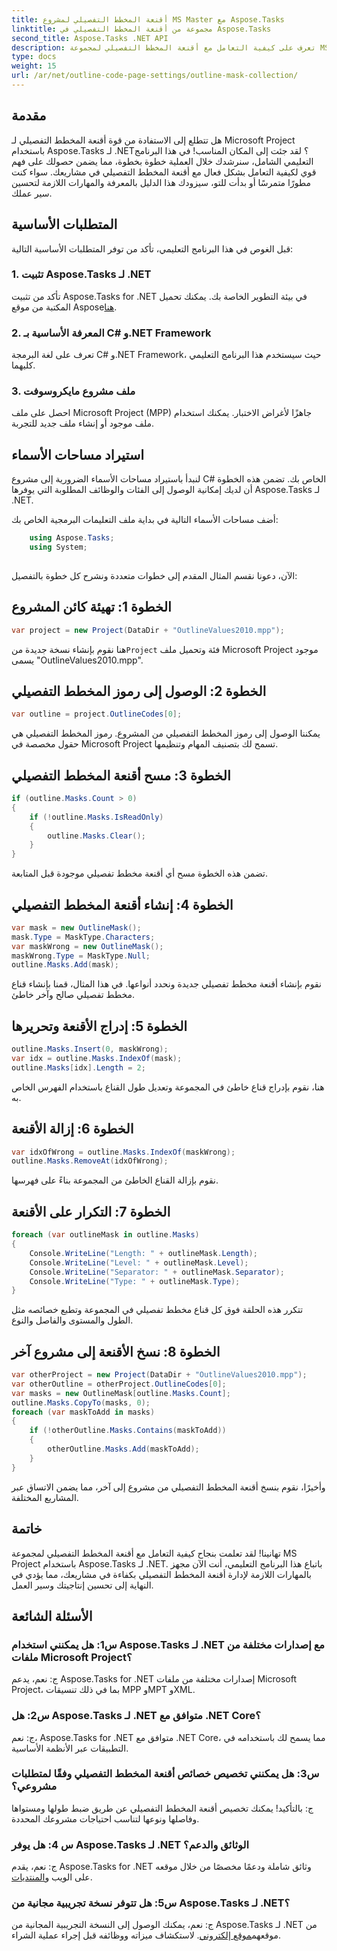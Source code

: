 ```yaml
---
title: أقنعة المخطط التفصيلي لمشروع MS Master مع Aspose.Tasks
linktitle: مجموعة من أقنعة المخطط التفصيلي في Aspose.Tasks
second_title: Aspose.Tasks .NET API
description: تعرف على كيفية التعامل مع أقنعة المخطط التفصيلي لمجموعة MS Project باستخدام Aspose.Tasks لـ .NET. تعزيز الإنتاجية مع هذا البرنامج التعليمي الشامل.
type: docs
weight: 15
url: /ar/net/outline-code-page-settings/outline-mask-collection/
---
```

## مقدمة
هل تتطلع إلى الاستفادة من قوة أقنعة المخطط التفصيلي لـ Microsoft Project باستخدام Aspose.Tasks لـ .NET؟ لقد جئت إلى المكان المناسب! في هذا البرنامج التعليمي الشامل، سنرشدك خلال العملية خطوة بخطوة، مما يضمن حصولك على فهم قوي لكيفية التعامل بشكل فعال مع أقنعة المخطط التفصيلي في مشاريعك. سواء كنت مطورًا متمرسًا أو بدأت للتو، سيزودك هذا الدليل بالمعرفة والمهارات اللازمة لتحسين سير عملك.
## المتطلبات الأساسية
قبل الغوص في هذا البرنامج التعليمي، تأكد من توفر المتطلبات الأساسية التالية:
### 1. تثبيت Aspose.Tasks لـ .NET
تأكد من تثبيت Aspose.Tasks for .NET في بيئة التطوير الخاصة بك. يمكنك تحميل المكتبة من موقع Aspose[هنا](https://releases.aspose.com/tasks/net/).
### 2. المعرفة الأساسية بـ C# و.NET Framework
تعرف على لغة البرمجة C# و.NET Framework، حيث سيستخدم هذا البرنامج التعليمي كليهما.
### 3. ملف مشروع مايكروسوفت
احصل على ملف Microsoft Project (MPP) جاهزًا لأغراض الاختبار. يمكنك استخدام ملف موجود أو إنشاء ملف جديد للتجربة.
## استيراد مساحات الأسماء
لنبدأ باستيراد مساحات الأسماء الضرورية إلى مشروع C# الخاص بك. تضمن هذه الخطوة أن لديك إمكانية الوصول إلى الفئات والوظائف المطلوبة التي يوفرها Aspose.Tasks لـ .NET.

أضف مساحات الأسماء التالية في بداية ملف التعليمات البرمجية الخاص بك:
```csharp
    using Aspose.Tasks;
    using System;
    
```
الآن، دعونا نقسم المثال المقدم إلى خطوات متعددة ونشرح كل خطوة بالتفصيل:
## الخطوة 1: تهيئة كائن المشروع
```csharp
var project = new Project(DataDir + "OutlineValues2010.mpp");
```
 هنا نقوم بإنشاء نسخة جديدة من`Project` فئة وتحميل ملف Microsoft Project موجود يسمى "OutlineValues2010.mpp".
## الخطوة 2: الوصول إلى رموز المخطط التفصيلي
```csharp
var outline = project.OutlineCodes[0];
```
يمكننا الوصول إلى رموز المخطط التفصيلي من المشروع. رموز المخطط التفصيلي هي حقول مخصصة في Microsoft Project تسمح لك بتصنيف المهام وتنظيمها.
## الخطوة 3: مسح أقنعة المخطط التفصيلي
```csharp
if (outline.Masks.Count > 0)
{
    if (!outline.Masks.IsReadOnly)
    {
        outline.Masks.Clear();
    }
}
```
تضمن هذه الخطوة مسح أي أقنعة مخطط تفصيلي موجودة قبل المتابعة.
## الخطوة 4: إنشاء أقنعة المخطط التفصيلي
```csharp
var mask = new OutlineMask();
mask.Type = MaskType.Characters;
var maskWrong = new OutlineMask();
maskWrong.Type = MaskType.Null;
outline.Masks.Add(mask);
```
نقوم بإنشاء أقنعة مخطط تفصيلي جديدة ونحدد أنواعها. في هذا المثال، قمنا بإنشاء قناع مخطط تفصيلي صالح وآخر خاطئ.
## الخطوة 5: إدراج الأقنعة وتحريرها
```csharp
outline.Masks.Insert(0, maskWrong);
var idx = outline.Masks.IndexOf(mask);
outline.Masks[idx].Length = 2;
```
هنا، نقوم بإدراج قناع خاطئ في المجموعة وتعديل طول القناع باستخدام الفهرس الخاص به.
## الخطوة 6: إزالة الأقنعة
```csharp
var idxOfWrong = outline.Masks.IndexOf(maskWrong);
outline.Masks.RemoveAt(idxOfWrong);
```
نقوم بإزالة القناع الخاطئ من المجموعة بناءً على فهرسها.
## الخطوة 7: التكرار على الأقنعة
```csharp
foreach (var outlineMask in outline.Masks)
{
    Console.WriteLine("Length: " + outlineMask.Length);
    Console.WriteLine("Level: " + outlineMask.Level);
    Console.WriteLine("Separator: " + outlineMask.Separator);
    Console.WriteLine("Type: " + outlineMask.Type);
}
```
تتكرر هذه الحلقة فوق كل قناع مخطط تفصيلي في المجموعة وتطبع خصائصه مثل الطول والمستوى والفاصل والنوع.
## الخطوة 8: نسخ الأقنعة إلى مشروع آخر
```csharp
var otherProject = new Project(DataDir + "OutlineValues2010.mpp");
var otherOutline = otherProject.OutlineCodes[0];
var masks = new OutlineMask[outline.Masks.Count];
outline.Masks.CopyTo(masks, 0);
foreach (var maskToAdd in masks)
{
    if (!otherOutline.Masks.Contains(maskToAdd))
    {
        otherOutline.Masks.Add(maskToAdd);
    }
}
```
وأخيرًا، نقوم بنسخ أقنعة المخطط التفصيلي من مشروع إلى آخر، مما يضمن الاتساق عبر المشاريع المختلفة.
## خاتمة
تهانينا! لقد تعلمت بنجاح كيفية التعامل مع أقنعة المخطط التفصيلي لمجموعة MS Project باستخدام Aspose.Tasks لـ .NET. باتباع هذا البرنامج التعليمي، أنت الآن مجهز بالمهارات اللازمة لإدارة أقنعة المخطط التفصيلي بكفاءة في مشاريعك، مما يؤدي في النهاية إلى تحسين إنتاجيتك وسير العمل.
## الأسئلة الشائعة
### س1: هل يمكنني استخدام Aspose.Tasks لـ .NET مع إصدارات مختلفة من ملفات Microsoft Project؟
ج: نعم، يدعم Aspose.Tasks for .NET إصدارات مختلفة من ملفات Microsoft Project، بما في ذلك تنسيقات MPP وMPT وXML.
### س2: هل Aspose.Tasks لـ .NET متوافق مع .NET Core؟
ج: نعم، Aspose.Tasks for .NET متوافق مع .NET Core، مما يسمح لك باستخدامه في التطبيقات عبر الأنظمة الأساسية.
### س3: هل يمكنني تخصيص خصائص أقنعة المخطط التفصيلي وفقًا لمتطلبات مشروعي؟
ج: بالتأكيد! يمكنك تخصيص أقنعة المخطط التفصيلي عن طريق ضبط طولها ومستواها وفاصلها ونوعها لتناسب احتياجات مشروعك المحددة.
### س 4: هل يوفر Aspose.Tasks لـ .NET الوثائق والدعم؟
ج: نعم، يقدم Aspose.Tasks for .NET وثائق شاملة ودعمًا مخصصًا من خلال موقعه على الويب و[المنتديات](https://forum.aspose.com/c/tasks/15).
### س5: هل تتوفر نسخة تجريبية مجانية من Aspose.Tasks لـ .NET؟
 ج: نعم، يمكنك الوصول إلى النسخة التجريبية المجانية من Aspose.Tasks لـ .NET من موقعهم[موقع إلكتروني](https://releases.aspose.com/tasks/net/). لاستكشاف ميزاته ووظائفه قبل إجراء عملية الشراء.